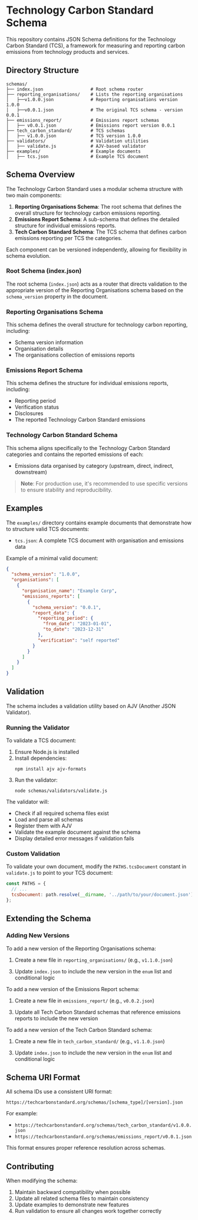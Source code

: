 # Technology Carbon Standard Schema

This repository contains JSON Schema definitions for the Technology Carbon Standard (TCS), a framework for measuring and reporting carbon emissions from technology products and services.

## Directory Structure

```
schemas/
├── index.json                  # Root schema router
├── reporting_organisations/    # Lists the reporting organisations
│   ├──v1.0.0.json              # Reporting organisations version 1.0.0
│   ├──v0.0.1.json              # The original TCS schema - version 0.0.1
├── emissions_report/           # Emissions report schemas
│   ├── v0.0.1.json             # Emissions report version 0.0.1
├── tech_carbon_standard/       # TCS schemas
│   ├── v1.0.0.json             # TCS version 1.0.0
├── validators/                 # Validation utilities
│   ├── validate.js             # AJV-based validator
├── examples/                   # Example documents
│   ├── tcs.json                # Example TCS document
```

## Schema Overview

The Technology Carbon Standard uses a modular schema structure with two main components:

1. **Reporting Organisations Schema**: The root schema that defines the overall structure for technology carbon emissions reporting.
2. **Emissions Report Schema**: A sub-schema that defines the detailed structure for individual emissions reports.
3. **Tech Carbon Standard Schema**: The TCS schema that defines carbon emissions reporting per TCS the categories.

Each component can be versioned independently, allowing for flexibility in schema evolution.

### Root Schema (index.json)

The root schema (`index.json`) acts as a router that directs validation to the appropriate version of the Reporting Organisations schema based on the `schema_version` property in the document.

### Reporting Organisations Schema

This schema defines the overall structure for technology carbon reporting, including:

- Schema version information
- Organisation details
- The organisations collection of emissions reports

### Emissions Report Schema

This schema defines the structure for individual emissions reports, including:

- Reporting period
- Verification status
- Disclosures
- The reported Technology Carbon Standard emissions

### Technology Carbon Standard Schema

This schema aligns specifically to the Technology Carbon Standard categories and contains the reported emissions of each:

- Emissions data organised by category (upstream, direct, indirect, downstream)

<!-- ## Using "latest" vs. Specific Versions

The schema system supports both specific version references and a "latest" mechanism:

- Use `"standard_version": "1.0.0"` to validate against a specific version
- Use `"standard_version": "latest"` to validate against the current latest version

The same applies to emissions report schemas:

- Use `"schema_version": "0.0.1"` for a specific version
- Use `"schema_version": "latest"` for the current latest version -->

> **Note**: For production use, it's recommended to use specific versions to ensure stability and reproducibility.

## Examples

The `examples/` directory contains example documents that demonstrate how to structure valid TCS documents:

- `tcs.json`: A complete TCS document with organisation and emissions data

Example of a minimal valid document:

```json
{
  "schema_version": "1.0.0",
  "organisations": [
    {
      "organisation_name": "Example Corp",
      "emissions_reports": [
        {
          "schema_version": "0.0.1",
          "report_data": {
            "reporting_period": {
              "from_date": "2023-01-01",
              "to_date": "2023-12-31"
            },
            "verification": "self reported"
          }
        }
      ]
    }
  ]
}
```

## Validation

The schema includes a validation utility based on AJV (Another JSON Validator).

### Running the Validator

To validate a TCS document:

1. Ensure Node.js is installed
2. Install dependencies:
   ```
   npm install ajv ajv-formats
   ```
3. Run the validator:
   ```
   node schemas/validators/validate.js
   ```

The validator will:
- Check if all required schema files exist
- Load and parse all schemas
- Register them with AJV
- Validate the example document against the schema
- Display detailed error messages if validation fails

### Custom Validation

To validate your own document, modify the `PATHS.tcsDocument` constant in `validate.js` to point to your TCS document:

```javascript
const PATHS = {
  // ...
  tcsDocument: path.resolve(__dirname, '../path/to/your/document.json')
};
```

## Extending the Schema

### Adding New Versions

To add a new version of the Reporting Organisations schema:

1. Create a new file in `reporting_organisations/` (e.g., `v1.1.0.json`)
<!-- 2. Update `reporting_organisations/latest.json` to reference the new version -->
3. Update `index.json` to include the new version in the `enum` list and conditional logic

To add a new version of the Emissions Report schema:

1. Create a new file in `emissions_report/` (e.g., `v0.0.2.json`)
<!-- 2. Update `emissions_report/latest.json` to reference the new version -->
3. Update all Tech Carbon Standard schemas that reference emissions reports to include the new version

To add a new version of the Tech Carbon Standard schema:

1. Create a new file in `tech_carbon_standard/` (e.g., `v1.1.0.json`)
<!-- 2. Update `tech_carbon_standard/latest.json` to reference the new version -->
3. Update `index.json` to include the new version in the `enum` list and conditional logic

## Schema URI Format

All schema IDs use a consistent URI format:

```
https://techcarbonstandard.org/schemas/[schema_type]/[version].json
```

For example:
- `https://techcarbonstandard.org/schemas/tech_carbon_standard/v1.0.0.json`
- `https://techcarbonstandard.org/schemas/emissions_report/v0.0.1.json`

This format ensures proper reference resolution across schemas.

## Contributing

When modifying the schema:

1. Maintain backward compatibility when possible
2. Update all related schema files to maintain consistency
3. Update examples to demonstrate new features
4. Run validation to ensure all changes work together correctly

